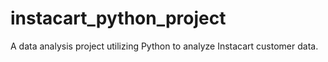 # instacart_python_project
A data analysis project utilizing Python to analyze Instacart customer data.
